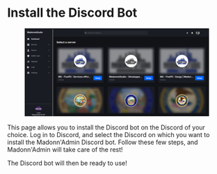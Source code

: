 # Install the Discord Bot

<figure><img src="../../../../.gitbook/assets/image (41).png" alt=""><figcaption></figcaption></figure>

This page allows you to install the Discord bot on the Discord of your choice. Log in to Discord, and select the Discord on which you want to install the Madonn'Admin Discord bot. Follow these few steps, and Madonn'Admin will take care of the rest!

The Discord bot will then be ready to use!
